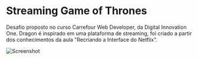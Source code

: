 # Streaming Game of Thrones
Desafio proposto no curso Carrefour Web Developer, da Digital Innovation One. Dragon é inspirado em uma plataforma de streaming, foi criado a partir dos conhecimentos da aula "Recriando a Interface do Netflix".

![Screenshot](https://user-images.githubusercontent.com/93411732/161404749-f6261e91-9eab-49a6-857e-6b168c4378f9.png)

